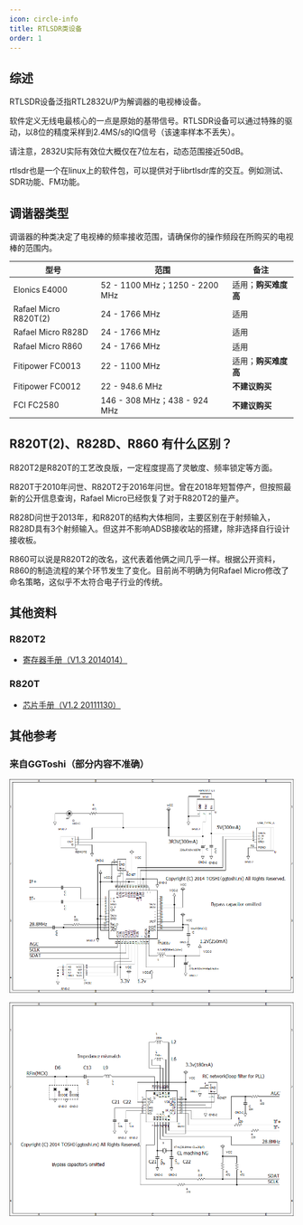 ```yaml
---
icon: circle-info
title: RTLSDR类设备
order: 1
---
```


## 综述

RTLSDR设备泛指RTL2832U/P为解调器的电视棒设备。

软件定义无线电最核心的一点是原始的基带信号。RTLSDR设备可以通过特殊的驱动，以8位的精度采样到2.4MS/s的IQ信号（该速率样本不丢失）。

请注意，2832U实际有效位大概仅在7位左右，动态范围接近50dB。

rtlsdr也是一个在linux上的软件包，可以提供对于librtlsdr库的交互。例如测试、SDR功能、FM功能。

## 调谐器类型

调谐器的种类决定了电视棒的频率接收范围，请确保你的操作频段在所购买的电视棒的范围内。

| 型号 | 范围 | 备注 |
|  --  |  --  |  --  |
| Elonics E4000 | 52 - 1100 MHz；1250 - 2200 MHz | 适用；**购买难度高** |
| Rafael Micro R820T(2) |	24 - 1766 MHz | 适用 | 
| Rafael Micro R828D |	24 - 1766 MHz | 适用 | 
| Rafael Micro R860 |	24 - 1766 MHz | 适用 | 
| Fitipower FC0013 | 22 - 1100 MHz  | 适用；**购买难度高** | 
| Fitipower FC0012 | 22 - 948.6 MHz | **不建议购买** |  
| FCI FC2580 | 146 - 308 MHz；438 - 924 MHz| **不建议购买**  | 


## R820T(2)、R828D、R860 有什么区别？

R820T2是R820T的工艺改良版，一定程度提高了灵敏度、频率锁定等方面。

R820T于2010年问世、R820T2于2016年问世。曾在2018年短暂停产，但按照最新的公开信息查询，Rafael Micro已经恢复了对于R820T2的量产。

R828D问世于2013年，和R820T的结构大体相同，主要区别在于射频输入，R828D具有3个射频输入。但这并不影响ADSB接收站的搭建，除非选择自行设计接收板。

R860可以说是R820T2的改名，这代表着他俩之间几乎一样。根据公开资料，R860的制造流程的某个环节发生了变化。目前尚不明确为何Rafael Micro修改了命名策略，这似乎不太符合电子行业的传统。

## 其他资料

### R820T2 

- [寄存器手册（V1.3 2014014）](/pdf/R820T2_Register_Description_V1.3_2014014.pdf)

### R820T

- [芯片手册（V1.2 20111130）](/pdf/R820T_datasheet-Non_R-20111130_unlocked.pdf)

## 其他参考

### 来自GGToshi（部分内容不准确）

![](./140317102568976083225_RtL2832U.png)

![](./140317075718660037225_R820T_20140619183917.png)